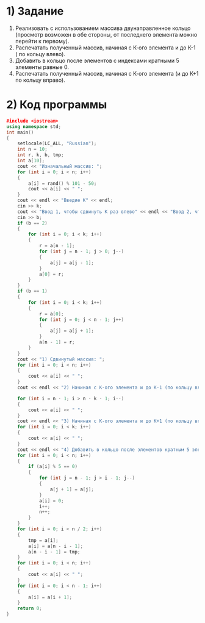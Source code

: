 # 1) Задание
 1) Реализовать с использованием массива двунаправленное
 кольцо (просмотр возможен в обе стороны, от последнего
 элемента можно перейти к первому).
 2) Распечатать полученный массив, начиная с К-ого элемента
 и до К-1 ( по кольцу влево).
 3) Добавить в кольцо после элементов с индексами кратными
 5 элементы равные 0.
 4) Распечатать полученный массив, начиная с К-ого элемента
 (и до К+1 по кольцу вправо).
# 2) Код программы

```cpp
﻿#include <iostream>
using namespace std;
int main()
{
    setlocale(LC_ALL, "Russian");
    int n = 10;
    int r, k, b, tmp;
    int a[10];
    cout << "Изначальный массив: ";
    for (int i = 0; i < n; i++)
    {
        a[i] = rand() % 101 - 50;
        cout << a[i] << " ";
    }
    cout << endl << "Введие К" << endl;
    cin >> k;
    cout << "Ввод 1, чтобы сдвинуть К раз влево" << endl << "Ввод 2, чтобы сдвинуть К раз вправо" << endl;
    cin >> b;
    if (b == 2)
    {
        for (int i = 0; i < k; i++)
        {
            r = a[n - 1];
            for (int j = n - 1; j > 0; j--)
            {
                a[j] = a[j - 1];
            }
            a[0] = r;
        }
    }
    if (b == 1)
    {
        for (int i = 0; i < k; i++)
        {
            r = a[0];
            for (int j = 0; j < n - 1; j++)
            {
                a[j] = a[j + 1];
            }
            a[n - 1] = r;
        }
    }
    cout << "1) Сдвинутый массив: ";
    for (int i = 0; i < n; i++)
    {
        cout << a[i] << " ";
    }
    cout << endl << "2) Начиная с К-ого элемента и до К-1 (по кольцу влево): ";

    for (int i = n - 1; i > n - k - 1; i--)
    {
        cout << a[i] << " ";
    }
    cout << endl << "3) Начиная с К-ого элемента и до К+1 (по кольцу вправо): ";
    for (int i = 0; i < k; i++)
    {
        cout << a[i] << " ";
    }
    cout << endl << "4) Добавить в кольцо после элементов кратным 5 элементы равные 0: ";
    for (int i = 0; i < n; i++)
    {
        if (a[i] % 5 == 0)
        {
            for (int j = n - 1; j > i - 1; j--)
            {
                a[j + 1] = a[j];
            }
            a[i] = 0;
            i++;
            n++;
        }
    }
    for (int i = 0; i < n / 2; i++)
    {
        tmp = a[i];
        a[i] = a[n - i - 1];
        a[n - i - 1] = tmp;
    }
    for (int i = 0; i < n; i++)
    {
        cout << a[i] << " ";
    }
    for (int i = 0; i < n - 1; i++)
    {
        a[i] = a[i + 1];
    }
    return 0;
}
```
